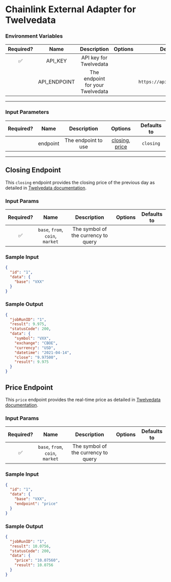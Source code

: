 # Chainlink External Adapter for Twelvedata

### Environment Variables

| Required? |     Name     |           Description            | Options |          Defaults to          |
| :-------: | :----------: | :------------------------------: | :-----: | :---------------------------: |
|    ✅     |   API_KEY    |      API key for Twelvedata      |         |                               |
|           | API_ENDPOINT | The endpoint for your Twelvedata |         | `https://api.twelvedata.com/` |

---

### Input Parameters

| Required? |   Name   |     Description     |                        Options                         | Defaults to |
| :-------: | :------: | :-----------------: | :----------------------------------------------------: | :---------: |
|           | endpoint | The endpoint to use | [closing](#Closing-Endpoint), [price](#Price-Endpoint) |  `closing`  |

---

## Closing Endpoint

This `closing` endpoint provides the closing price of the previous day as detailed in [Twelvedata documentation](https://twelvedata.com/docs#end-of-day-price).

### Input Params

| Required? |               Name               |             Description             | Options | Defaults to |
| :-------: | :------------------------------: | :---------------------------------: | :-----: | :---------: |
|    ✅     | `base`, `from`, `coin`, `market` | The symbol of the currency to query |         |             |

### Sample Input

```json
{
  "id": "1",
  "data": {
    "base": "VXX"
  }
}
```

### Sample Output

```json
{
  "jobRunID": "1",
  "result": 9.975,
  "statusCode": 200,
  "data": {
    "symbol": "VXX",
    "exchange": "CBOE",
    "currency": "USD",
    "datetime": "2021-04-14",
    "close": "9.97500",
    "result": 9.975
  }
}
```

## Price Endpoint

This `price` endpoint provides the real-time price as detailed in [Twelvedata documentation](https://twelvedata.com/docs#real-time-price).

### Input Params

| Required? |               Name               |             Description             | Options | Defaults to |
| :-------: | :------------------------------: | :---------------------------------: | :-----: | :---------: |
|    ✅     | `base`, `from`, `coin`, `market` | The symbol of the currency to query |         |             |

### Sample Input

```json
{
  "id": "1",
  "data": {
    "base": "VXX",
    "endpoint": "price"
  }
}
```

### Sample Output

```json
{
  "jobRunID": "1",
  "result": 10.0756,
  "statusCode": 200,
  "data": {
    "price": "10.07560",
    "result": 10.0756
  }
}
```
